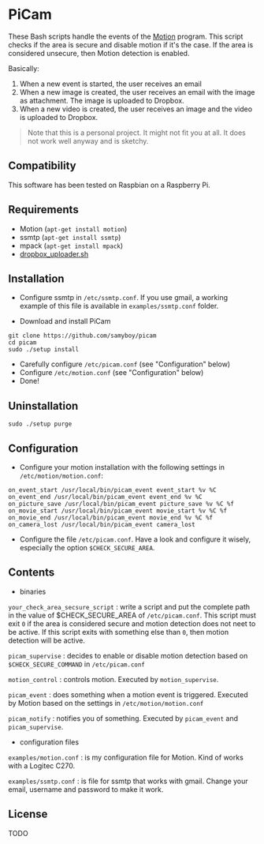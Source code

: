 PiCam
=====

These Bash scripts handle the events of the [Motion](http://www.lavrsen.dk/foswiki/bin/view/Motion/WebHome) program.
This script checks if the area is secure and disable motion if it's the case.
If the area is considered unsecure, then Motion detection is enabled.

Basically:

1. When a new event is started, the user receives an email
1. When a new image is created, the user receives an email with the image as attachment. The image is uploaded to Dropbox.
1. When a new video is created, the user receives an image and the video is uploaded to Dropbox.

> Note that this is a personal project.
> It might not fit you at all.
> It does not work well anyway and is sketchy.

Compatibility
-------------

This software has been tested on Raspbian on a Raspberry Pi.

Requirements
------------

- Motion (`apt-get install motion`)
- ssmtp (`apt-get install ssmtp`)
- mpack (`apt-get install mpack`)
- [dropbox_uploader.sh](https://github.com/andreafabrizi/Dropbox-Uploader)

Installation
------------

* Configure ssmtp in `/etc/ssmtp.conf`. If you use gmail, a working example of this file is available in `examples/ssmtp.conf` folder.

* Download and install PiCam
```
git clone https://github.com/samyboy/picam
cd picam
sudo ./setup install
```
* Carefully configure `/etc/picam.conf` (see "Configuration" below)
* Configure `/etc/motion.conf` (see "Configuration" below)
* Done!

Uninstallation
--------------

```
sudo ./setup purge
```

Configuration
-------------

* Configure your motion installation with the following settings in `/etc/motion/motion.conf`:

```
on_event_start /usr/local/bin/picam_event event_start %v %C
on_event_end /usr/local/bin/picam_event event_end %v %C
on_picture_save /usr/local/bin/picam_event picture_save %v %C %f
on_movie_start /usr/local/bin/picam_event movie_start %v %C %f
on_movie_end /usr/local/bin/picam_event movie_end %v %C %f
on_camera_lost /usr/local/bin/picam_event camera_lost
```

* Configure the file `/etc/picam.conf`.
Have a look and configure it wisely, especially the option `$CHECK_SECURE_AREA`.

Contents
--------

* binaries

`your_check_area_secsure_script`
: write a script and put the complete path in the value of $CHECK_SECURE_AREA of `/etc/picam.conf`.
This script must exit `0` if the area is considered secure and motion detection does not neet to be active.
If this script exits with something else than `0`, then motion detection will be active.

`picam_supervise`
: decides to enable or disable motion detection based on `$CHECK_SECURE_COMMAND` in `/etc/picam.conf`

`motion_control`
: controls motion. Executed by `motion_supervise`.

`picam_event`
: does something when a motion event is triggered. Executed by Motion based on the settings in `/etc/motion/motion.conf`

`picam_notify`
: notifies you of something. Executed by `picam_event` and `picam_supervise`.

* configuration files

`examples/motion.conf`
: is my configuration file for Motion. Kind of works with a Logitec C270.

`examples/ssmtp.conf`
: is file for ssmtp that works with gmail. Change your email, username and password to make it work.

License
-------

TODO

